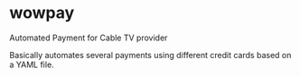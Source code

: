 # wowpay
Automated Payment for Cable TV provider

Basically automates several payments using different credit cards based on a YAML file.
